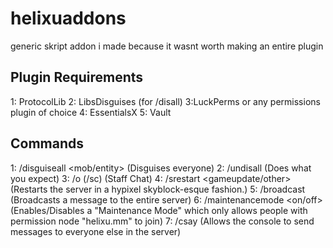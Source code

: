# helixuaddons
generic skript addon i made because it wasnt worth making an entire plugin

## Plugin Requirements
1: ProtocolLib
2: LibsDisguises (for /disall)
3:LuckPerms or any permissions plugin of choice
4: EssentialsX
5: Vault

## Commands
1: /disguiseall <mob/entity> (Disguises everyone)
2: /undisall (Does what you expect)
3: /o (/sc) (Staff Chat)
4: /srestart <gameupdate/other> (Restarts the server in a hypixel skyblock-esque fashion.)
5: /broadcast <text> (Broadcasts a message to the entire server)
6: /maintenancemode <on/off> (Enables/Disables a "Maintenance Mode" which only allows people with permission node "helixu.mm" to join)
7: /csay <text> (Allows the console to send messages to everyone else in the server)
